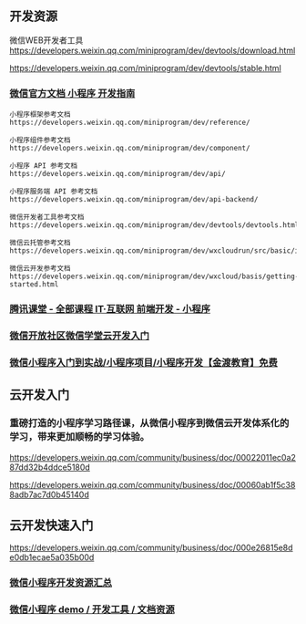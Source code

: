 ## 开发资源

微信WEB开发者工具
https://developers.weixin.qq.com/miniprogram/dev/devtools/download.html

https://developers.weixin.qq.com/miniprogram/dev/devtools/stable.html


### [微信官方文档 小程序 开发指南](https://developers.weixin.qq.com/miniprogram/dev/framework/)  

```
小程序框架参考文档 https://developers.weixin.qq.com/miniprogram/dev/reference/

小程序组件参考文档 https://developers.weixin.qq.com/miniprogram/dev/component/

小程序 API 参考文档 https://developers.weixin.qq.com/miniprogram/dev/api/

小程序服务端 API 参考文档 https://developers.weixin.qq.com/miniprogram/dev/api-backend/

微信开发者工具参考文档 https://developers.weixin.qq.com/miniprogram/dev/devtools/devtools.html

微信云托管参考文档 https://developers.weixin.qq.com/miniprogram/dev/wxcloudrun/src/basic/intro.html

微信云开发参考文档 https://developers.weixin.qq.com/miniprogram/dev/wxcloud/basis/getting-started.html

```

### [腾讯课堂 - 全部课程    IT·互联网    前端开发  - 小程序](https://ke.qq.com/course/list?mt=1001&st=2004&tt=3411)


### [微信开放社区微信学堂云开发入门](https://developers.weixin.qq.com/community/business/doc/00022011ec0a287dd32b4ddce5180d)


### [微信小程序入门到实战/小程序项目/小程序开发【金渡教育】免费](https://ke.qq.com/course/3413847?taid=11308958131427159)

## 云开发入门

### 重磅打造的小程序学习路径课，从微信小程序到微信云开发体系化的学习，带来更加顺畅的学习体验。

https://developers.weixin.qq.com/community/business/doc/00022011ec0a287dd32b4ddce5180d

https://developers.weixin.qq.com/community/business/doc/00060ab1f5c388adb7ac7d0b45140d

## 云开发快速入门

https://developers.weixin.qq.com/community/business/doc/000e26815e8de0db1ecae5a035b00d


### [微信小程序开发资源汇总](https://github.com/justjavac/awesome-wechat-weapp)  

### [微信小程序 demo / 开发工具 / 文档资源](https://github.com/xwartz/wechat-app-demo)  








